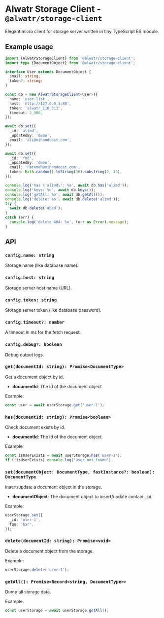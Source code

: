 # Alwatr Storage Client - `@alwatr/storage-client`

Elegant micro client for storage server written in tiny TypeScript ES module.

## Example usage

```ts
import {AlwatrStorageClient} from '@alwatr/storage-client';
import type {DocumentObject} from '@alwatr/storage-client';

interface User extends DocumentObject {
  email: string;
  token?: string;
}

const db = new AlwatrStorageClient<User>({
  name: 'user-list',
  host: 'http://127.0.0.1:80',
  token: 'alwatr_110_313',
  timeout: 2_000,
});

await db.set({
  _id: 'alimd',
  _updatedBy: 'demo',
  email: 'ali@mihandoost.com',
});

await db.set({
  _id: 'fmd',
  _updatedBy: 'demo',
  email: 'Fatemeh@mihandoost.com',
  token: Math.random().toString(36).substring(2, 15),
});

console.log('has \'alimd\': %o', await db.has('alimd'));
console.log('keys: %o', await db.keys());
console.log('getAll: %o', await db.getAll());
console.log('delete: %o', await db.delete('alimd'));
try {
  await db.delete('abcd');
}
catch (err) {
  console.log('delete 404: %o', (err as Error).message);
}
```

## API

### `config.name: string`

Storage name (like database name).

### `config.host: string`

Storage server host name (URL).

### `config.token: string`

Storage server token (like database password).

### `config.timeout?: number`

A timeout in ms for the fetch request.

### `config.debug?: boolean`

Debug output logs.

### `get(documentId: string): Promise<DocumentType>`

Get a document object by id.

- **documentId**: The id of the document object.

Example:

```ts
const user = await userStorage.get('user-1');
```

### `has(documentId: string): Promise<boolean>`

Check document exists by id.

- **documentId**: The id of the document object.

Example:

```ts
const isUserExists = await userStorage.has('user-1');
if (!isUserExists) console.log('user_not_found');
```

### `set(documentObject: DocumentType, fastInstance?: boolean): DocumentType`

Insert/update a document object in the storage.

- **documentObject**: The document object to insert/update contain `_id`.

Example:

```ts
userStorage.set({
  _id: 'user-1',
  foo: 'bar',
});
```

### `delete(documentId: string): Promise<void>`

Delete a document object from the storage.

Example:

```ts
userStorage.delete('user-1');
```

### `getAll(): Promise<Record<string, DocumentType>>`

Dump all storage data.

Example:

```ts
const userStorage = await userStorage.getAll();
```
